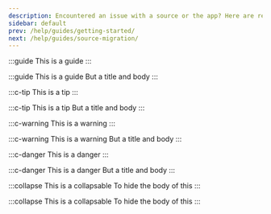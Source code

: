 ```yaml
---
description: Encountered an issue with a source or the app? Here are resources to help you troubleshoot it.
sidebar: default
prev: /help/guides/getting-started/
next: /help/guides/source-migration/
---
```


:::guide
This is a guide 
:::

:::guide This is a guide
But a title and body
:::

:::c-tip
This is a tip
:::

:::c-tip This is a tip
But a title and body
:::

:::c-warning
This is a warning
:::

:::c-warning This is a warning
But a title and body
:::

:::c-danger
This is a danger
:::

:::c-danger This is a danger
But a title and body
:::

:::collapse This is a collapsable
To hide the body of this
:::

:::collapse This is a collapsable
To hide the body of this
:::